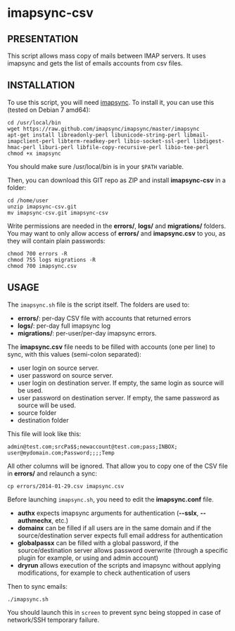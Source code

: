 imapsync-csv
========

PRESENTATION
------------
This script allows mass copy of mails between IMAP servers. It uses imapsync and gets the list of emails accounts from csv files.

INSTALLATION
------------
To use this script, you will need [imapsync](https://github.com/imapsync/imapsync). To install it, you can use this (tested on Debian 7 amd64):

```
cd /usr/local/bin
wget https://raw.github.com/imapsync/imapsync/master/imapsync
apt-get install libreadonly-perl libunicode-string-perl libmail-imapclient-perl libterm-readkey-perl libio-socket-ssl-perl libdigest-hmac-perl liburi-perl libfile-copy-recursive-perl libio-tee-perl
chmod +x imapsync
```

You should make sure /usr/local/bin is in your `$PATH` variable.

Then, you can download this GIT repo as ZIP and install **imapsync-csv** in a folder:

```
cd /home/user
unzip imapsync-csv.git
mv imapsync-csv.git imapsync-csv
```

Write permissions are needed in the **errors/**, **logs/** and **migrations/** folders. You may want to only allow access of **errors/** and **imapsync.csv** to you, as they will contain plain passwords:

```
chmod 700 errors -R
chmod 755 logs migrations -R
chmod 700 imapsync.csv
```

USAGE
-----
The `imapsync.sh` file is the script itself. The folders are used to:

* **errors/**: per-day CSV file with accounts that returned errors
* **logs/**: per-day full imapsync log
* **migrations/**: per-user/per-day imapsync errors.

The **imapsync.csv** file needs to be filled with accounts (one per line) to sync, with this values (semi-colon separated):

* user login on source server.
* user password on source server.
* user login on destination server. If empty, the same login as source will be used.
* user password on destination server. If empty, the same password as source will be used.
* source folder
* destination folder

This file will look like this:

```
admin@test.com;srcPa$$;newaccount@test.com;pass;INBOX;
user@mydomain.com;Password;;;;Temp
```

All other columns will be ignored. That allow you to copy one of the CSV file in **errors/** and relaunch a sync:

```
cp errors/2014-01-29.csv imapsync.csv
```

Before launching `imapsync.sh`, you need to edit the **imapsync.conf** file.

* **authx** expects imapsync arguments for authentication (**--sslx**, **--authmechx**, etc.)
* **domainx** can be filled if all users are in the same domain and if the source/destination server expects full email address for authentication
* **globalpassx** can be filled with a global password, if the source/destination server allows password overwrite (through a specific plugin for example, or using and admin account)
* **dryrun** allows execution of the scripts and imapsync without applying modifications, for example to check authentication of users

Then to sync emails:

```
./imapsync.sh
```

You should launch this in `screen` to prevent sync being stopped in case of network/SSH temporary failure.
